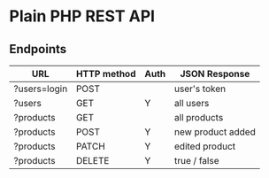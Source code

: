 # Plain PHP REST API

## Endpoints

| URL           | HTTP method | Auth | JSON Response       |
|---------------|-------------|------|---------------------|
| ?users=login  | POST        |      | user's token        |
| ?users        | GET         |  Y   | all users           |
| ?products     | GET         |      | all products        |
| ?products     | POST        |  Y   | new product added   |
| ?products     | PATCH       |  Y   | edited product      |
| ?products     | DELETE      |  Y   | true / false        |

